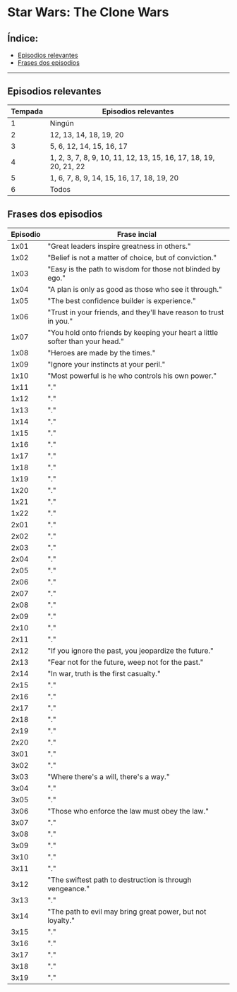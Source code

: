 # Star Wars: The Clone Wars

## Índice:
* [Episodios relevantes](sw-cw.md#episodios_relevantes)
* [Frases dos episodios](sw-cw.md#frases_dos_episodios)

------

## Episodios relevantes

| Tempada		| Episodios relevantes													|
| ------------ 	| ------------- 														|
| 1 			| Ningún																|
| 2 			| 12, 13, 14, 18, 19, 20 												|
| 3 			| 5, 6, 12, 14, 15, 16, 17												|
| 4 			| 1, 2, 3, 7, 8, 9, 10, 11, 12, 13, 15, 16, 17, 18, 19, 20, 21, 22		|
| 5 			| 1, 6, 7, 8, 9, 14, 15, 16, 17, 18, 19, 20 							|
| 6 			| Todos																	|

## Frases dos episodios

| Episodio	    | Frase incial		|
| ------------	| ------------- 																	|
| 1x01 		    | "Great leaders inspire greatness in others."                                      |
| 1x02 		    | "Belief is not a matter of choice, but of conviction."                            |
| 1x03 		    | "Easy is the path to wisdom for those not blinded by ego."                        |
| 1x04 		    | "A plan is only as good as those who see it through."                             |
| 1x05 		    | "The best confidence builder is experience."                                      |
| 1x06 		    | "Trust in your friends, and they'll have reason to trust in you."                 |
| 1x07 		    | "You hold onto friends by keeping your heart a little softer than your head."		|
| 1x08 		    | "Heroes are made by the times."                                                   |
| 1x09 		    | "Ignore your instincts at your peril."                                            |
| 1x10 		    | "Most powerful is he who controls his own power."                                 |
| 1x11 		    | "."			|
| 1x12 		    | "."			|
| 1x13 		    | "."			|
| 1x14 		    | "."			|
| 1x15 		    | "."			|
| 1x16 		    | "."			|
| 1x17 		    | "."			|
| 1x18 		    | "."			|
| 1x19 		    | "."			|
| 1x20 		    | "."			|
| 1x21 		    | "."			|
| 1x22 		    | "."			|
| 2x01 		    | "."			|
| 2x02 		    | "."			|
| 2x03 		    | "."			|
| 2x04 		    | "."			|
| 2x05 		    | "."			|
| 2x06 		    | "."			|
| 2x07 		    | "."			|
| 2x08 		    | "."			|
| 2x09 		    | "."			|
| 2x10 		    | "."			|
| 2x11 		    | "."			|
| 2x12 		    | "If you ignore the past, you jeopardize the future."								|
| 2x13 		    | "Fear not for the future, weep not for the past."									|
| 2x14 		    | "In war, truth is the first casualty."											|
| 2x15 		    | "."			|
| 2x16 		    | "."			|
| 2x17		    | "."			|
| 2x18 		    | "."			|
| 2x19 		    | "."			|
| 2x20 		    | "."			|
| 3x01 		    | "."			|
| 3x02 		    | "."			|
| 3x03 		    | "Where there's a will, there's a way."											|
| 3x04 		    | "."			|
| 3x05 		    | "."			|
| 3x06 		    | "Those who enforce the law must obey the law." 									|
| 3x07 		    | "."			|
| 3x08 		    | "."			|
| 3x09 		    | "."			|
| 3x10 		    | "."			|
| 3x11 		    | "."			|
| 3x12 		    | "The swiftest path to destruction is through vengeance."							|
| 3x13 		    | "."			|
| 3x14 		    | "The path to evil may bring great power, but not loyalty."						|
| 3x15 		    | "."			|
| 3x16 		    | "."			|
| 3x17 		    | "."			|
| 3x18 		    | "."			|
| 3x19 		    | "."			|
